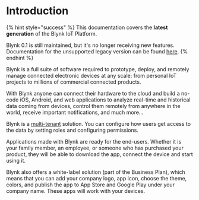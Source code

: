 # Introduction

{% hint style="success" %}
This documentation covers the **latest generation** of the Blynk IoT Platform.

Blynk 0.1 is still maintained, but it's no longer receiving new features. Documentation for the unsupported legacy version can be found [here](http://docs.blynk.cc).
{% endhint %}

Blynk is a full suite of software required to prototype, deploy, and remotely manage connected electronic devices at any scale: from personal IoT projects to millions of commercial connected products.

With Blynk anyone can connect their hardware to the cloud and build a no-code iOS, Android, and web applications to analyze real-time and historical data coming from devices, control them remotely from anywhere in the world, receive important notifications, and much more…

Blynk is a [multi-tenant](concepts/multi-tenant-tree-structure.md) solution. You can configure how users get access to the data by setting roles and configuring permissions.

Applications made with Blynk are ready for the end-users. Whether it is your family member, an employee, or someone who has purchased your product, they will be able to download the app, connect the device and start using it.

Blynk also offers a white-label solution (part of the Business Plan), which means that you can add your company logo, app icon, choose the theme, colors, and publish the app to App Store and Google Play under your company name. These apps will work with your devices.
